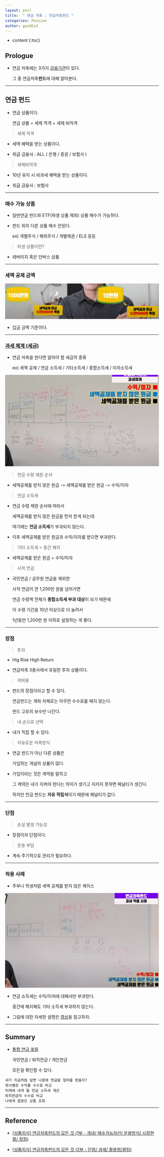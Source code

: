 ```yaml
---
layout: post
title:  " 연금 저축 : 연금저축펀드 "
categories: Pension
author: goodGid
---
```

* content
{:toc}

## Prologue

* 연금 저축에는 3가지 [금융기관]({{site.url}}/Pension-Savings/#금융-기관)이 있다.

  그 중 연금저축**펀드**에 대해 알아본다.

---

## 연금 펀드

* 연금 상품이다.

  연금 상품 = 세제 적격 + 세제 비적격

> 세제 적격

* 세액 혜택을 받는 상품이다.

* 취급 금융사 : ALL ( 은행 / 증권 / 보험사 )

> 세제비적격

* 10년 유지 시 비과세 혜택을 받는 상품이다.

* 취급 금융사 : 보험사

---

### 매수 가능 상품

* 일반연금 펀드와 ETF(파생 상품 제외) 상품 매수가 가능하다.

* 펀드 외의 다른 상품 매수 안된다.

  ex) 개별주식 / 해외주식 / 개별채권 / ELS 등등
  
> 파생 상품이란?

* 레버리지 혹은 인버스 상품

---

### 세액 공제 금액

![](/assets/img/pension/Pension-Savings-Fund_1.png)

* 입금 금액 기준이다.



---


### [과세 체계 (세금)](https://www.youtube.com/watch?v=kvK9gjP0Fto&t=243s)

* 연금 저축을 한다면 알아야 할 세금의 종류 

  ex) 세액 공제 / 연금 소득세 / 기타소득세 / 종합소득세 / 이자소득세

![](/assets/img/pension/Pension-Savings-Fund_2.png)

> 연금 수령 재원 순서

* 세액공제를 받지 않은 원금 -> 세액공제를 받은 원금 -> 수익/이자



> 연금 소득세

* 연금 수령 재원 순서에 따라서 

  세액공제를 받지 않은 원금을 먼저 받게 되는데

  여기에는 **연금 소득세**가 부과되지 않는다.

* 이후 세액공제를 받은 원금과 수익/이자를 받으면 부과된다.



> 기타 소득세 = 중간 해지

* 세액공제를 받은 원금 + 수익/이자


> 사적 연금

* 국민연금 / 공무원 연금을 제외한

  사적 연금이 연 1,200만 원을 넘어가면

  연금 수령액 전체가 **종합소득세 부과 대상**이 되기 때문에

  이 수령 기간을 10년 이상으로 더 늘려서

  1년동안 1,200만 원 이하로 설정하는 게 좋다.

---

### 장점

> 투자

* Hig Risk High Return

* 연금저축 3총사에서 유일한 투자 상품이다.

> 저비용

* 펀드의 장점이라고 할 수 있다.

  연금펀드는 계좌 자체로는 아무런 수수료를 떼지 않는다.

  펀드 고유의 보수만 나간다.

> 내 손으로 선택

* 내가 직접 할 수 있다.

> 자유로운 저축방식

* 연금 펀드가 아닌 다른 상품은 

  가입하는 개념의 상품이 많다.

* 가입이라는 것은 계약을 말하고

  그 계약은 내가 지켜야 한다는 의미가 생기고 지키지 못하면 페널티가 생긴다.

  하지만 연금 펀드는 **자유 적립식**이기 때문에 페널티가 없다.


---

### 단점

> 손실 발생 가능성

* 장점이자 단점이다.

> 운용 부담

* 계속 주기적으로 관리가 필요하다.

---


### 적용 사례

* 주부나 학생처럼 세액 공제를 받지 않은 케이스

![](/assets/img/pension/Pension-Savings-Fund_3.png)

* 연금 소득세는 수익/이자에 대해서만 부과한다.

  중간에 해지해도 기타 소득세 부과하지 않는다.

* 그림에 대한 자세한 설명은 [영상](https://www.youtube.com/watch?v=kvK9gjP0Fto&t=725s)을 참고하자.

---

## Summary

* [통합 연금 포털](https://100lifeplan.fss.or.kr/main/main.do)

  국민연금 / 퇴직연금 / 개인연금

  모든걸 확인할 수 있다.
  
```
내가 지금처럼 살면 나중에 연금을 얼마를 받을지?
회사별로 수익률 수수료 비교
미래에 내게 될 연금 소득세 계산
퇴직연금의 수수료 비교
나에게 알맞은 상품 조회
```


---

## Reference

* [[상품지식] 연금저축펀드의 모든 것 (1부 - 개념/ 매수가능자산/ 운용방식/ 시장현황/ 장점)](https://www.youtube.com/watch?v=iy8m_M3aaz4)

* [[상품지식] 연금저축펀드의 모든 것 (2부 - 단점/ 과세/ 활용법/꿀팁)](https://www.youtube.com/watch?v=kvK9gjP0Fto)